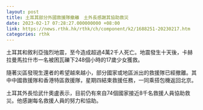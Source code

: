 ```yaml
---
layout: post
title: 土耳其部分外國救援隊撤離　土外長感謝其協助救災
date: 2023-02-17 07:28:27.000000000 +08:00
link: https://news.rthk.hk/rthk/ch/component/k2/1688251-20230217.htm
categories: rthk
---
```


土耳其和敘利亞強烈地震，至今造成超過4萬2千人死亡。地震發生十天後，卡赫拉曼馬拉什市一名被困瓦礫下248個小時的17歲少女獲救。

隨著災區發現生還者的希望越來越小，部分國家或地區派出的救援隊已經撤離。其中中國救援隊和香港特區救援隊，星期四結束救援任務，一同乘搭包機返回北京。

土耳其外長恰武什奧盧表示，目前仍有來自74個國家接近8千名救援人員協助救災。他感謝每名救援人員的努力和協助。
